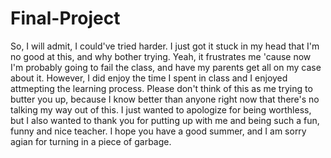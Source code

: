 # Final-Project

So, I will admit, I could've tried harder. I just got it stuck in my head that I'm no good at this, and why bother trying. Yeah, it frustrates me 'cause now I'm probably going to
fail the class, and have my parents get all on my case about it. However, I did enjoy the time I spent in class and I enjoyed attmepting the learning process. Please don't think
of this as me trying to butter you up, because I know better than anyone right now that there's no talking my way out of this. I just wanted to apologize for being worthless, but
I also wanted to thank you for putting up with me and being such a fun, funny and nice teacher. I hope you have a good summer, and I am sorry agian for turning in a piece of garbage.
